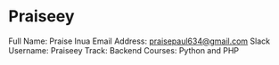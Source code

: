 # Praiseey

Full Name: Praise Inua
Email Address: praisepaul634@gmail.com
Slack Username: Praiseey
Track: Backend
Courses: Python and PHP
